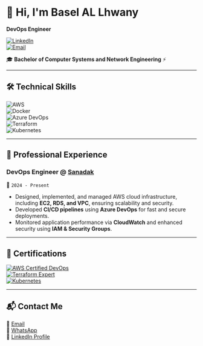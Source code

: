 # 👋 Hi, I'm Basel AL Lhwany  
**DevOps Engineer**  

[![LinkedIn](https://img.shields.io/badge/LinkedIn-Basel_Al--Lhwany-blue?style=flat&logo=linkedin)](https://www.linkedin.com/in/basel-al-lhwany-45a1b2290/)  
[![Email](https://img.shields.io/badge/Email-Basel.lhwany@gmail.com-red?style=flat&logo=gmail)](mailto:Basel.lhwany@gmail.com)  

🎓 **Bachelor of Computer Systems and Network Engineering** ⚡  

---

## 🛠️ **Technical Skills**  
![AWS](https://img.shields.io/badge/AWS-EC2/RDS/CloudWatch-FF9900?logo=amazon-aws)  
![Docker](https://img.shields.io/badge/Docker-Containerization-2496ED?logo=docker)  
![Azure DevOps](https://img.shields.io/badge/Azure_DevOps-CI/CD-0078D7?logo=azure-devops)  
![Terraform](https://img.shields.io/badge/Terraform-IaC-623CE4?logo=terraform)  
![Kubernetes](https://img.shields.io/badge/Kubernetes-EKS-326CE5?logo=kubernetes)  

---

## 💼 **Professional Experience**  
### **DevOps Engineer @ [Sanadak](https://sanadak.sa/)**  
📅 `2024 - Present`  
- Designed, implemented, and managed AWS cloud infrastructure, including **EC2, RDS, and VPC**, ensuring scalability and security.  
- Developed **CI/CD pipelines** using **Azure DevOps** for fast and secure deployments.  
- Monitored application performance via **CloudWatch** and enhanced security using **IAM & Security Groups**.  

---

## 📜 **Certifications**  
[![AWS Certified DevOps](https://img.shields.io/badge/AWS-DevOps_Professional-FF9900?logo=amazon-aws)](https://www.credly.com/)  
[![Terraform Expert](https://img.shields.io/badge/Terraform-Expert-623CE4?logo=terraform)](https://www.hashicorp.com/certification/terraform)  
[![Kubernetes](https://img.shields.io/badge/Kubernetes-CKA-326CE5?logo=kubernetes)](https://www.cncf.io/certification/)  

---

## 📬 **Contact Me**  
📧 [Email](mailto:Basel.lhwany@gmail.com)  
📱 [WhatsApp](https://wa.me/962799629903)  
💼 [LinkedIn Profile](https://www.linkedin.com/in/basel-al-lhwany-45a1b2290/)  

